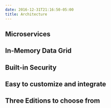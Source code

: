 ```yaml
---
date: 2016-12-31T21:16:50-05:00
title: Architecture
---
```


## Microservices

## In-Memory Data Grid

## Built-in Security

## Easy to customize and integrate

## Three Editions to choose from

